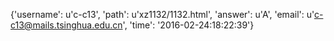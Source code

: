{'username': u'c-c13', 'path': u'xz1132/1132.html', 'answer': u'A', 'email': u'c-c13@mails.tsinghua.edu.cn', 'time': '2016-02-24:18:22:39'}